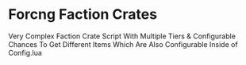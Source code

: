 # Forcng Faction Crates
Very Complex Faction Crate Script With Multiple Tiers & Configurable Chances To Get Different Items Which Are Also Configurable Inside of Config.lua
